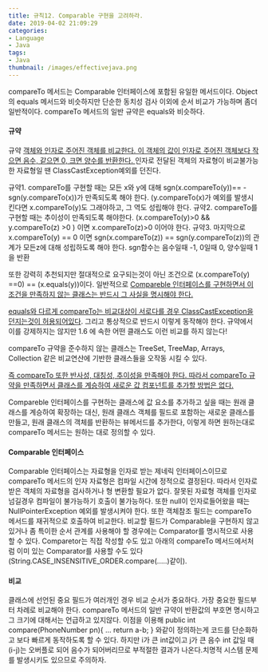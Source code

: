 ```yaml
---
title: 규칙12. Comparable 구현을 고려하라.
date: 2019-04-02 21:09:29
categories:
- Language
- Java
tags:
- Java
thumbnail: /images/effectivejava.png
---
```


compareTo 메서드는 Comparable 인터페이스에 포함된 유일한 메서드이다. Object의 equals 메서드와 비슷하지만 단순한 동치성 검사 이외에 순서 비교가 가능하며 좀더 일반적이다.
compareTo 메서드의 일반 규약은 equals와 비슷하다.

#### 규약

규약 <u>객체와 인자로 주어진 객체를 비교한다. 이 객체의 값이 인자로 주어진 객체보다 작으면 음수, 같으면 0, 크면 양수를 반환한다. </u>인자로 전달된 객체의 자료형이 비교불가능한 자료형일 땐 ClassCastException예외를 던진다.

규약1. compareTo를 구현할 때는 모든 x와 y에 대해 sgn(x.compareTo(y))== -sgn(y.compareTo(x))가 만족되도록 해야 한다. (y.compareTo(x)가 예외를 발생시킨다면 x.compareTo(y)도 그래야하고, 그 역도 성립해야 한다.
규약2. compareTo를 구현할 때는 추이성이 만족되도록 해야한다. (x.compareTo(y)>0  && y.compareTo(z) >0 ) 이면 x.compareTo(z)>0 이어야 한다.
규약3. 마지막으로 x.compareTo(y) == 0 이면 sgn(x.compareTo(z)) == sgn(y.compareTo(z))의 관계가 모든z에 대해 성립하도록 해야 한다.
sgn함수는 음수일때 -1, 0일때 0, 양수일때 1을 반환

또한 강력히 추천되지만 절대적으로 요구되는것이 아닌 조건으로 (x.compareTo(y) ==0) == (x.equals(y))이다. 일반적으로 <u>Compareble 인터페이스를 구현하면서 이 조건을 만족하지 않는 클래스는 반드시 그 사실을 명시해야 한다.</u>

<u>equals와 다르게 compareTo는 비교대상이 서로다를 경우 ClassCastException을 던지는것이 허용되어있다</u>. 그리고 통상적으로 반드시 이렇게 동작해야 한다. 규약에서 이를 강제하지는 않지만 1.6 에 속한 어떤 클래스도 이런 비교를 하지 않는다!

compareTo 규약을 준수하지 않는 클래스는 TreeSet, TreeMap, Arrays, Collection 같은 비교연산에 기반한 클래스들을 오작동 시킬 수 있다.

<u>즉 compareTo 또한 반사성, 대칭성, 추이성을 만족해야 한다. 따라서 compareTo 규약을 만족하면서 클래스를 계승하여 새로운 값 컴포넌트를 추가할 방법은 없다.</u>

Compareble 인터페이스를 구현하는 클래스에 값 요소를 추가하고 싶을 때는 원래 클래스를 계승하여 확장하는 대신, 원래 클래스 객체를 필드로 포함하는 새로운 클래스를 만들고, 원래 클래스의 객체를 반환하는 뷰메서드를 추가한다, 이렇게 하면 원하는대로 compareTo 메서드는 원하는 대로 정의할 수 있다.

#### Comparable 인터페이스
Comparable 인터페이스는 자료형을 인자로 받는 제네릭 인터페이스이므로 compareTo 메서드의 인자 자료형은 컴파일 시간에 정적으로 결정된다. 따라서 인자로 받은 객체의 자료형을 검사하거나 형 변환할 필요가 없다. 잘못된 자료형 객체를 인자로 넘길경우 컴파일이 불가능하기 호출이 불가능하다. 또한 null이 인자로들어왔을 때는 NullPointerException 예외를 발생시켜야 한다.
또한 객체참조 필드는 compareTo 메서드를 재귀적으로 호출하여 비교한다. 비교할 필드가 Comparable을 구현하지 않고 있거나 좀 특이한 순서 관계를 사용해야 할 경우에는 Comparator를 명시적으로 사용할 수 있다. Comparetor는 직접 작성할 수도 있고 아래의 compareTo 메서드에서처럼 이미 있는 Comparator를 사용할 수도 있다(String.CASE_INSENSITIVE_ORDER.compare(.....)같이).

#### 비교
클래스에 선언된 중요 필드가 여러개인 경우 비교 순서가 중요하다. 가장 중요한 필드부터 차례로 비교해야 한다.
compareTo 메서드의 일반 규약이 반환값의 부호면 명시하고 그 크기에 대해서는 언급하고 있지않다. 이점을 이용해
public int compare(PhoneNumber pn){
	...
	return a-b;
}
와같이 정의하는게 코드를 단순화하고 보다 빠르게 동작하도록 할 수 있다.
하지만 i가 큰 int값이고 j가 큰 음수 int 값일 때 (i-j)는 오버플로 되어 음수가 되어버리므로 부적절한 결과가 나온다.치명적 시스템 문제를 발생시키도 있으므로 주의하자.
